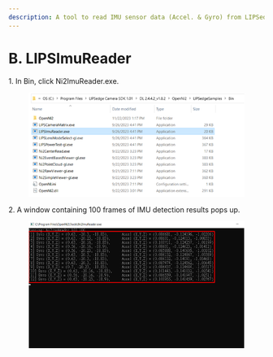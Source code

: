 ```yaml
---
description: A tool to read IMU sensor data (Accel. & Gyro) from LIPSedge camera.
---
```


# B. LIPSImuReader

1\. In Bin, click Ni2ImuReader.exe.

<figure><img src="../../.gitbook/assets/image (36).png" alt=""><figcaption></figcaption></figure>

2\. A window containing 100 frames of IMU detection results pops up.

<figure><img src="../../.gitbook/assets/image (39).png" alt=""><figcaption></figcaption></figure>
